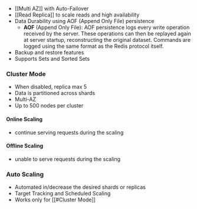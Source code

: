 - [[Multi AZ]] with Auto-Failover
- [[Read Replica]] to scale reads and high availability
- Data Durability using AOF (Append Only File) persistence
	- **AOF** (Append Only File): AOF persistence logs every write operation received by the server. These operations can then be replayed again at server startup, reconstructing the original dataset. Commands are logged using the same format as the Redis protocol itself.
- Backup and restore features
- Supports Sets and Sorted Sets

### Cluster Mode

- When disabled, replica max 5
- Data is partitioned across shards
- Multi-AZ
- Up to 500 nodes per cluster

#### Online Scaling
- continue serving requests during the scaling
#### Offline Scaling
- unable to serve requests during the scaling
### Auto Scaling

- Automated in/decrease the desired shards or replicas
- Target Tracking and Scheduled Scaling
- Works only for [[#Cluster Mode]]
